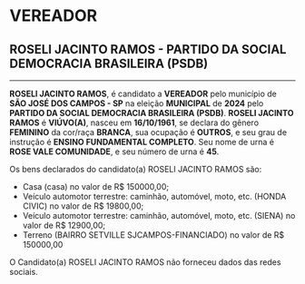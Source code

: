 # VEREADOR
## ROSELI JACINTO RAMOS - PARTIDO DA SOCIAL DEMOCRACIA BRASILEIRA (PSDB)
---
**ROSELI JACINTO RAMOS**, é candidato a **VEREADOR** pelo município de **SÃO JOSÉ DOS CAMPOS - SP** na eleição **MUNICIPAL** de **2024** pelo **PARTIDO DA SOCIAL DEMOCRACIA BRASILEIRA (PSDB)**.
**ROSELI JACINTO RAMOS** é **VIÚVO(A)**, nasceu em **16/10/1961**, se declara do gênero **FEMININO** da cor/raça **BRANCA**, sua ocupação é **OUTROS**, e seu grau de instrução é **ENSINO FUNDAMENTAL COMPLETO**.
Seu nome de urna é **ROSE VALE COMUNIDADE**, e seu número de urna é **45**.

Os bens declarados do candidato(a) ROSELI JACINTO RAMOS são: 
- Casa (casa) no valor de R$ 150000,00;
- Veículo automotor terrestre: caminhão, automóvel, moto, etc. (HONDA CIVIC) no valor de R$ 19800,00;
- Veículo automotor terrestre: caminhão, automóvel, moto, etc. (SIENA) no valor de R$ 12900,00;
- Terreno (BAIRRO SETVILLE SJCAMPOS-FINANCIADO) no valor de R$ 150000,00

O Candidato(a) ROSELI JACINTO RAMOS não forneceu dados das redes sociais.